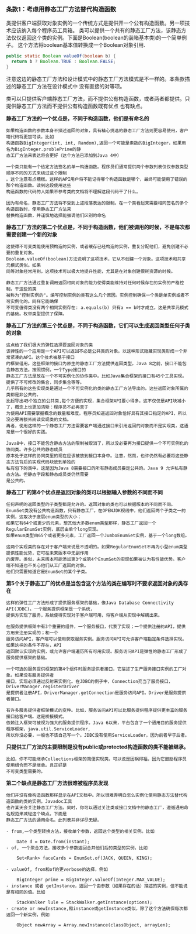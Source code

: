### 条款1：考虑用静态工厂方法替代构造函数
类提供客户端获取对象实例的一个传统方式是提供开一个公有构造函数。另一项技术应该纳入每个程序员工具箱。
类可以提供一个共有的静态工厂方法，该静态方法仅仅返回这个类的实例。下面是Boolean(boolean的装箱基本类)的一个简单例子。
这个方法将boolean基本值转换成一个Boolean对象引用.
```java
public static Boolean valueOf(boolean b) {
  return b ? Boolean.TRUE : Boolean.FALSE;
}
```
注意这边的静态工厂方法和设计模式中的静态工厂方法模式是不一样的。本条款描述的静态工厂方法在设计模式中
没有直接的对等项。

  类可以只提供客户端静态工厂方法，而不提供公有构造函数，或者两者都提供。只提供静态工厂方法而不提供公有构造函数既有优点
也有缺点。

  **静态工厂方法的一个优点是，不同于构造函数，他们是有命名的**

    如果构造函数的参数本身不描述返回的对象，具有精心挑选的静态工厂方法则更容易使用，客户端代码将更加可读。比如
    构造函数BigInteger(int, int, Random),返回一个可能是素数的BigInteger，如果用名为BigInteger.problePrime的静
    态工厂方法来表达将会更好（这个方法已添加到Java 4中）
    
    一个类只能有一个给定方法签名的单一构造函数。程序员们通常提供两个参数列表仅仅参数类型顺序不同的方式来绕过这个限制
    。这个注意有点糟糕。这样的API用户将不能记得哪个构造函数是哪个，最终可能使用了错误的那个构造函数。读到这段使用这些
    构造函数的代码的人如果不参考类的文档将不理解这段代码干了什么。
   
    因为有命名，静态工厂方法将不受到上述段落表达的限制。在一个类看起来需要相同签名的多个构造函数时，使用静态工厂方法来
    替换构造函数，并谨慎地选择能强调他们区别的命名
    
  **静态工厂方法的第二个优点是，不同于构造函数，他们被调用的时候，不是每次都需要创建一个新的对象**
  
    这使得不可变类能使用预构造的实例，或者缓存已经构造的实例，重复分配他们，避免创建不必要的重复对象。
    Boolean.valueOf(boolean)方法说明了这项技术，它从不创建一个对象。这项技术和共享元模式类似。如果
    同等对象经常用到，这项技术可以极大地提升性能，尤其是在对象创建很耗资源的时候。
    
    静态工厂方法通过重复调用返回相同对象的能力使得类能维持对任何时候存在的实例的严格控制。干这些的类
    被称为"控制实例的"。编写控制实例的类有这么几个原因。实例控制确保一个类是单实例或者不可实例化的。同样它能确保
    不可变值得类没有两个相同实例存在: a.equals(b) 只有a == b时才成立。这是共享元模式的基础。枚举类型提供了保障。
    
    
   **静态工厂方法的第三个优点是，不同于构造函数，它们可以生成返回类型任何子类的对象**
   
    这点给了我们极大的弹性选择要返回对象的类
    该弹性的一个应用是一个API可以返回不必是公共类的对象。以这种形式隐藏实现类形成一个非常紧凑的API。这个技术被基于接口
    的框架借用。这些框架的接口为原生的静态工厂方法提供返回类型。Java 8之前，接口不能包含静态方法。按照惯例，一个Type接口的
    静态工厂方法是放在一个不可实例化的协作类中。比如Java集合框架的接口有45个工具实现。提供了不可修改的集合，同步集合等等。
    几乎所有的这些实现类是通过一个不可实例化的类的静态工厂方法导出的。这些返回对象所属的类都是非公共的。
    比起导出45个独立的公共类,每个方便的实现，集合框架API要小得多。这不仅仅是API块减小了，概念上也更加清晰：程序员不必再苦于
    为使用API需要掌握概念的数量和难度。程序员知道返回对象恰好具有其接口指定的API，所以没必要再额外阅读实现类的文档。
    再者，使用这样的一个静态工厂方法需要客户端通过接口来引用返回的对象而不是实现类，这通常是一个很好的实践。
    
    Java8中，接口不能包含静态方法的限制被取消了，所以没必要再为接口提供一个不可实例化的协同类。许多公共的静态成员
    原本处于这样的协同类里的现在应该被放到接口本身中。注意，然而，也许仍然有必要将这些静态方法背后的实现代码块放到单独的
    私有包下的类中。这是因为Java 8需要接口的所有静态成员要是公共的。Java 9 允许私有静态方法。但静态字段和静态成员类仍然需要
    是公共的。
    
  **静态工厂的第4个优点是返回对象的类可以根据输入参数的不同而不同**
  
    任何声明的返回类型的子类型都是允许的。返回对象的类也可以根据版本的不同而不同。
    EnumSet类没有公共构造函数，只有静态工厂。在OPENJDK视线中，他们返回两个子类之一的实例，这取决于底层enum类型的大小：
    如果它有64个或更少的元素，想其他大多数enum类型那样，静态工厂返回一个RegularEnumSet实例，底层由单个long实现。
    如果enum类型由65个或者更多元素，工厂返回一个JumboEnumSet实例，基于一个long数组。
    
    这两个实现类的存在对于客户端来说是不透明的。如果RegularEnumSet不再为小型enum类型提供性能优势，它可在未来版本中无副作用
    的废弃。类似，未来版本可能添加第3个或第4个EnumSet的实现如果被认为有性能优势。客户端不知道也不关心他们从工厂返回的对象。
    他们只需要知道它是EnumSet的某个子类。
    
  **第5个关于静态工厂的优点是当包含这个方法的类在编写时不要求返回对象的类存在**
  
    这样的弹性工厂方法形成了提供服务框架的基础，像Java Database Connectivity API(JDBC)。一个服务提供框架是一个系统，
    提供方实现了服务，系统使得实现对于客户端可用，将客户端从实现中解耦出来。
    
    在服务提供框架中有3个重要的组件，一个服务接口，代表了实现；一个提供注册的API，提供方用来注册实现的；和一个
    服务访问API，客户端可以使用获取服务实例。服务访问API可允许客户端指定条件选择实现。如果这样的条件不存在，API
    返回默认实现的实例，或允许客户端遍历所有可用实现。服务访问API是弹性的静态工厂形成了服务提供框架的基础。
    
    一个可选的服务提供框架的第4个组件时服务提供者接口，它描述了生产服务接口实例的工厂对象。如果没有服务提供者
    接口，实现必须通过反射来实例化。在JDBC的例子中，Connection充当了服务接口，DriverManager.registerDriver
    是提供者注册API，DriverManager.getConnection是服务访问API。Driver是服务提供者接口。
    
    有许多服务提供者框架模式的变种。比如，服务访问API可以比服务提供程序提供更丰富的服务接口给客户端。这是桥接模式。
    依赖注入框架可被视为强大的服务提供程序。Java 6以来，平台包含了一个通用目的服务提供程序框架，java.util.ServiceLoader,
    所以你没必要，一般也不该自己写一个。JDBC没有使用ServiceLoader，因为前者早于后者。
     
  **只提供工厂方法的主要限制是没有public或protected构造函数的类不能被继承。**
 
    比如，你不可能继承Collections框架的简便实现类。可以说是因祸得福，因为它鼓励程序员使用组合而不是继承。且正好是
    不可变类型需要的。
    
  **第二个缺点是静态工厂方法很难被程序员发现**
  
    他们并没有像构造函数那样显示在API文档中。所以很难弄明白怎么实例化使用静态方法替代构造函数的类的实例。Javadoc工具
    也许某天会关注静态工厂方法。同时，你可以通过关注类或接口文档中的静态工厂，遵循通用命名规范来减轻这个缺点。下面是
    静态工厂方法的通用命名。此列表并非详尽无疑。
    
    - from,一个类型转换方法，接收单个参数，返回这个类型的相关实例。比如
    
        Date d = Date.from(instant);
    - of, 一个聚合方法，接收多个参数返回合并他们后的类型的实例，比如
        
        Set<Rank> faceCards = EnumSet.of(JACK, QUEEN, KING);
        
    - valueOf, from和of的更verbose的选择，例如
        
        BigInteger prime = BigInteger.valueOf(Integer.MAX_VALUE);
    - instance 或者 getInstance，返回一个由参数（如果存在的话）描述的实例，但不能说是有相同的值。比如
        
        StackWalker lule = StackWalker.getInstance(options);
    - create or newInstance,和instance或getInstance类似，除了这个方法确保每次都返回一个新实例，例如
        
        Object newArray = Array.newInstance(classObject, arrayLen);
   
    
    
   
   
   
   
   
   
   
   
   
   
   
    
    
